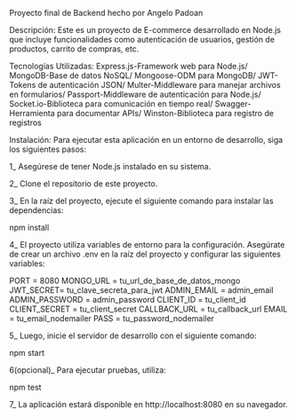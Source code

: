 Proyecto final de Backend hecho por Angelo Padoan

Descripción:
Este es un proyecto de E-commerce desarrollado en Node.js que incluye funcionalidades como autenticación de usuarios, gestión de productos, carrito de compras, etc.

Tecnologías Utilizadas:
Express.js-Framework web para Node.js/ MongoDB-Base de datos NoSQL/ Mongoose-ODM para MongoDB/ JWT-Tokens de autenticación JSON/ Multer-Middleware para manejar archivos en formularios/ Passport-Middleware de autenticación para Node.js/ Socket.io-Biblioteca para comunicación en tiempo real/ Swagger-Herramienta para documentar APIs/ Winston-Biblioteca para registro de registros

Instalación:
Para ejecutar esta aplicación en un entorno de desarrollo, siga los siguientes pasos:

1_ Asegúrese de tener Node.js instalado en su sistema.

2_ Clone el repositorio de este proyecto.

3_ En la raíz del proyecto, ejecute el siguiente comando para instalar las dependencias:

npm install

4_ El proyecto utiliza variables de entorno para la configuración. Asegúrate de crear un archivo .env en la raíz del proyecto y configurar las siguientes variables:

PORT = 8080
MONGO_URL = tu_url_de_base_de_datos_mongo
JWT_SECRET= tu_clave_secreta_para_jwt
ADMIN_EMAIL = admin_email
ADMIN_PASSWORD = admin_password
CLIENT_ID = tu_client_id
CLIENT_SECRET = tu_client_secret
CALLBACK_URL = tu_callback_url
EMAIL = tu_email_nodemailer
PASS = tu_password_nodemailer

5_ Luego, inicie el servidor de desarrollo con el siguiente comando:

npm start

6(opcional)_ Para ejecutar pruebas, utiliza:

npm test

7_ La aplicación estará disponible en http://localhost:8080 en su navegador.